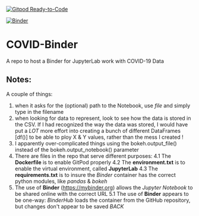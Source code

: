 [![Gitpod Ready-to-Code](https://img.shields.io/badge/Gitpod-Ready--to--Code-blue?logo=gitpod)](https://gitpod.io/#https://github.com/marksspencer/COVID-Binder) 

[![Binder](https://mybinder.org/badge_logo.svg)](https://mybinder.org/v2/gh/marksspencer/COVID-Binder/master?filepath=index.ipynb)

# COVID-Binder
A repo to host a Binder for JupyterLab work with COVID-19 Data

## Notes:
A couple of things:

1. when it asks for the (optional) path to the Notebook, use *file* and simply type in the filename
2. when looking for data to represent, look to see how the data is stored in the CSV. If I had recognized the way the data was stored, I would have put a *LOT* more effort into creating a bunch of different DataFrames [df()] to be able to ploy X & Y values, rather than the mess I created !
3. I apparently over-complicated things using the bokeh.output_file() instead of the bokeh.output_notebook() parameter
4. There are files in the repo that serve different purposes:
4.1 The **Dockerfile** is to enable GitPod properly
4.2 The **environment.txt** is to enable the virtual environment, called **JupyterLab**
4.3 The **requirements.txt** is to insure the *Binder* container has the correct python modules, like *pandas* & *bokeh*
5. The use of **Binder** (https://mybinder.org) allows the *Jupyter Notebook* to be shared online with the correct URL
5.1 The use of **Binder** appears to be one-way: *BinderHub* loads the container from the GitHub repository, but changes don't appear to be saved *BACK*
